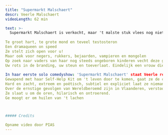 ```yaml
---
title: "Supermarkt Malschaert"
descr: Veerle Malschaert
videoLength: 62 min

text: >-
  Supermarkt Malschaert is verkocht, maar 't malste stuk vlees nog niet: Veerle Malschaert.Te groot hart, te grote mond en teveel testosteron Een dramaqueen on speed. Op zoek naar vaders van haar nog steeds ongeboren kinderen vecht deze grofgebekte missionaris van de liefde vol overgave tegen windmolens en eenzaamheid. Gewapend met haar Self-Help Kit om 't leven door te komen, gaat ze de confrontatie aan met de toeschouwers en zichzelf. Hard en zacht, extreem en poëtisch, subtiel en expliciet laat ze niemand onberoerd. Ze slaat u om de oren, hilarisch en ontroerend. Ze is uw rots in de branding, uw steun en toeverlaat. Veerle Malschaert, eindelijk een vrouw die u verstaat!  
  
Te groot hart, te grote mond en teveel testosteron  
Een dramaqueen on speed  
Ze stelt zich open voor u!  
Maar ook voor negers, rukkers, bejaarden, vampieren en mongolen  
Op zoek naar vaders van haar nog steeds ongeboren kinderen vecht deze grofgebekte missionaris van de liefde vol overgave tegen windmolens en eenzaamheid  
Uw rots in de branding, uw steun en toeverlaat. Eindelijk een vrouw die u verstaat!  
  
In haar eerste solo comedyshow: 'Supermarkt Malschaert' staat Veerle recht op comedy met haar hoogste hakken aan.  
Gewapend met haar Self-Help Kit om 't leven door te komen, gaat ze de confrontatie aan met de toeschouwers en zichzelf  
Hard en zacht, extreem en poëtisch, subtiel en expliciet laat ze niemand onberoerd  
Over de ernstige gevolgen van Wereldberoemd zijn in Vlaanderen, verstoord contact in de westerse wereld vol eenzame virtuele sex, de isolering van bejaarden, gehandicapten en freaks, ontredderde perfecte mensen, potjes en dekseltjes en hoe we allemaal op zoek zijn.  
Ze slaat u om de oren, hilarisch en ontroerend.  
Ge moogt er om huilen van 't lachen

‍

##### Credits

Opname video door PIAS
---
```

